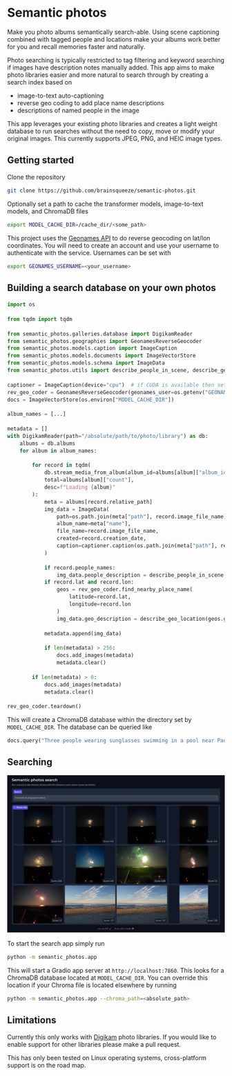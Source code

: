 # Semantic photos

Make you photo albums semantically search-able. Using scene captioning combined with tagged people and locations make your albums work better for you and recall memories faster and naturally.

Photo searching is typically restricted to tag filtering and keyword searching if images have description notes manually added. This app aims to make photo libraries easier and more natural to search through by creating a search index based on
* image-to-text auto-captioning
* reverse geo coding to add place name descriptions
* descriptions of named people in the image

This app leverages your existing photo libraries and creates a light weight database to run searches without the need to copy, move or modify your original images. This currently supports JPEG, PNG, and HEIC image types.

## Getting started

Clone the repository
```bash
git clone https://github.com/brainsqueeze/semantic-photos.git
```

Optionally set a path to cache the transformer models, image-to-text models, and ChromaDB files
```bash
export MODEL_CACHE_DIR=/cache_dir/<some_path>
```

This project uses the [Geonames API](https://www.geonames.org/export/web-services.html) to do reverse geocoding on lat/lon coordinates. You will need to create an account and use your username to authenticate with the service. Usernames can be set with
```bash
export GEONAMES_USERNAME=<your_username>
```

## Building a search database on your own photos

```python
import os

from tqdm import tqdm

from semantic_photos.galleries.database import DigikamReader
from semantic_photos.geographies import GeonamesReverseGeocoder
from semantic_photos.models.caption import ImageCaption
from semantic_photos.models.documents import ImageVectorStore
from semantic_photos.models.schema import ImageData
from semantic_photos.utils import describe_people_in_scene, describe_geo_location

captioner = ImageCaption(device="cpu")  # if CUDA is available then set `device="cuda"`
rev_geo_coder = GeonamesReverseGeocoder(geonames_user=os.getenv("GEONAMES_USERNAME"))
docs = ImageVectorStore(os.environ["MODEL_CACHE_DIR"])

album_names = [...]

metadata = []
with DigikamReader(path="/absolute/path/to/photo/library") as db:
    albums = db.albums
    for album in album_names:

        for record in tqdm(
            db.stream_media_from_album(album_id=albums[album]["album_id"]),
            total=albums[album]["count"],
            desc=f"Loading {album}"
        ):
            meta = albums[record.relative_path]
            img_data = ImageData(
                path=os.path.join(meta["path"], record.image_file_name),
                album_name=meta["name"],
                file_name=record.image_file_name,
                created=record.creation_date,
                caption=captioner.caption(os.path.join(meta["path"], record.image_file_name))[0]["generated_text"],
            )

            if record.people_names:
                img_data.people_description = describe_people_in_scene(record.people_names.split(','))
            if record.lat and record.lon:
                geos = rev_geo_coder.find_nearby_place_name(
                    latitude=record.lat,
                    longitude=record.lon
                )
                img_data.geo_description = describe_geo_location(geos.get("geonames", []))

            metadata.append(img_data)

            if len(metadata) > 256:
                docs.add_images(metadata)
                metadata.clear()
        
        if len(metadata) > 0:
            docs.add_images(metadata)
            metadata.clear()

rev_geo_coder.teardown()
```
This will create a ChromaDB database within the directory set by `MODEL_CACHE_DIR`. The database can be queried like
```python
docs.query("Three people wearing sunglasses swimming in a pool near Pacific Beach")
```

## Searching

<center><img src="img/semantic_photos_example.png" alt="drawing" width="1000"/></center>

To start the search app simply run
```bash
python -m semantic_photos.app
```
This will start a Gradio app server at `http://localhost:7860`. This looks for a ChromaDB database located at `MODEL_CACHE_DIR`. You can override this location if your Chroma file is located elsewhere by running
```bash
python -m semantic_photos.app --chroma_path=<absolute_path>
```

## Limitations

Currently this only works with [Digikam](https://www.digikam.org/) photo libraries. If you would like to enable support for other libraries please make a pull request.

This has only been tested on Linux operating systems, cross-platform support is on the road map.